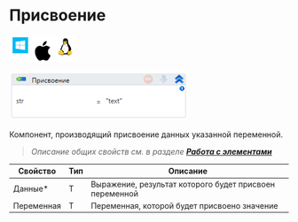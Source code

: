 # Присвоение

![](<../../../.gitbook/assets/image (100) (1) (1) (1) (1) (1) (1) (268).png>)

![](<../../../.gitbook/assets/image (179).png>)

Компонент, производящий присвоение данных указанной переменной.

> *Описание общих свойств см. в разделе [**Работа с элементами**](https://docs.primo-rpa.ru/primo-rpa/primo-studio/process/elements)*

| Свойство   | Тип | Описание                                                |
| ---------- | --- | ------------------------------------------------------- |
| Данные\*   | T   | Выражение, результат которого будет присвоен переменной |
| Переменная | T   | Переменная, которой будет присвоено значение            |

